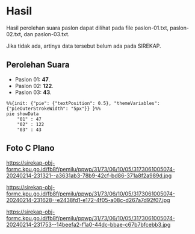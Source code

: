 # Hasil

Hasil perolehan suara paslon dapat dilihat pada file paslon-01.txt, paslon-02.txt, dan paslon-03.txt.

Jika tidak ada, artinya data tersebut belum ada pada SIREKAP.

## Perolehan Suara

 * Paslon 01: **47**.
 * Paslon 02: **122**.
 * Paslon 03: **43**.

```mermaid
%%{init: {"pie": {"textPosition": 0.5}, "themeVariables": {"pieOuterStrokeWidth": "5px"}} }%%
pie showData
    "01" : 47
    "02" : 122
    "03" : 43
```
## Foto C Plano

https://sirekap-obj-formc.kpu.go.id/fb8f/pemilu/ppwp/31/73/06/10/05/3173061005074-20240214-231321--a3631ab3-78b9-42cf-bd86-371a8f2a989d.jpg

https://sirekap-obj-formc.kpu.go.id/fb8f/pemilu/ppwp/31/73/06/10/05/3173061005074-20240214-231628--e2438fd1-e172-4f05-a08c-d267a7d92f07.jpg

https://sirekap-obj-formc.kpu.go.id/fb8f/pemilu/ppwp/31/73/06/10/05/3173061005074-20240214-231753--14beefa2-f1a0-44dc-bbae-c67b7bfcebb3.jpg
